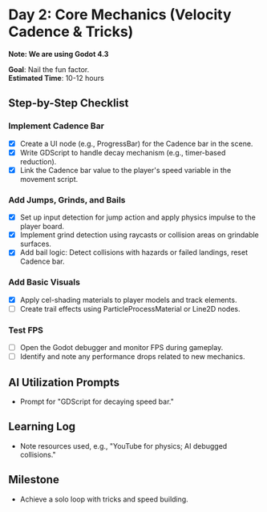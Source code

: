 # Day 2: Core Mechanics (Velocity Cadence & Tricks)

**Note: We are using Godot 4.3**

**Goal**: Nail the fun factor.  
**Estimated Time**: 10-12 hours

## Step-by-Step Checklist

### Implement Cadence Bar
- [X] Create a UI node (e.g., ProgressBar) for the Cadence bar in the scene.
- [X] Write GDScript to handle decay mechanism (e.g., timer-based reduction).
- [X] Link the Cadence bar value to the player's speed variable in the movement script.

### Add Jumps, Grinds, and Bails
- [X] Set up input detection for jump action and apply physics impulse to the player board.
- [X] Implement grind detection using raycasts or collision areas on grindable surfaces.
- [X] Add bail logic: Detect collisions with hazards or failed landings, reset Cadence bar.

### Add Basic Visuals
- [X] Apply cel-shading materials to player models and track elements.
- [ ] Create trail effects using ParticleProcessMaterial or Line2D nodes.

### Test FPS
- [ ] Open the Godot debugger and monitor FPS during gameplay.
- [ ] Identify and note any performance drops related to new mechanics.

## AI Utilization Prompts
- Prompt for "GDScript for decaying speed bar."

## Learning Log
- Note resources used, e.g., "YouTube for physics; AI debugged collisions."

## Milestone
- Achieve a solo loop with tricks and speed building. 
